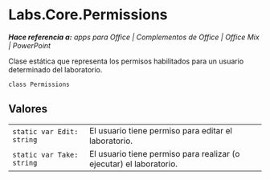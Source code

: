 
# <a name="labs.core.permissions"></a>Labs.Core.Permissions

 _**Hace referencia a:** apps para Office | Complementos de Office | Office Mix | PowerPoint_

Clase estática que representa los permisos habilitados para un usuario determinado del laboratorio.

```
class Permissions
```


## <a name="values"></a>Valores


|||
|:-----|:-----|
| `static var Edit: string`|El usuario tiene permiso para editar el laboratorio.|
| `static var Take: string`|El usuario tiene permiso para realizar (o ejecutar) el laboratorio.|
